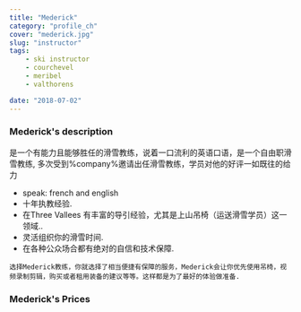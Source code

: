 ```yaml
---
title: "Mederick"
category: "profile_ch"
cover: "mederick.jpg"
slug: "instructor"
tags:
    - ski instructor
    - courchevel
    - meribel
    - valthorens

date: "2018-07-02"
---
```


### Mederick's description
是一个有能力且能够胜任的滑雪教练，说着一口流利的英语口语，是一个自由职滑雪教练,  多次受到%company%邀请出任滑雪教练，学员对他的好评一如既往的给力

* speak: french and english 
* 十年执教经验.
* 在Three Vallees 有丰富的导引经验，尤其是上山吊椅（运送滑雪学员）这一领域..
* 灵活组织你的滑雪时间.
* 在各种公众场合都有绝对的自信和技术保障.

`选择Mederick教练，你就选择了相当便捷有保障的服务，Mederick会让你优先使用吊椅，视频录制剪辑，购买或者租用装备的建议等等。这样都是为了最好的体验做准备.`

### Mederick's Prices




